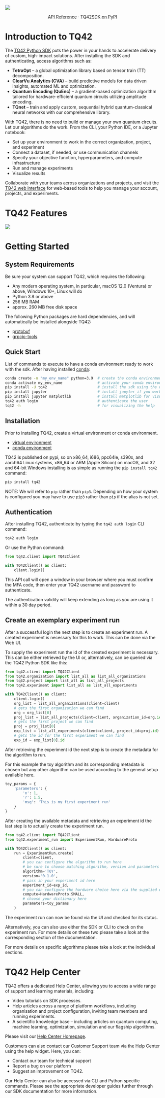 ![](banner.png)

<div align="center">
  <a href="https://api-reference.terraquantum.io">API Reference</a>
  &middot; 
  <a href="https://pypi.org/project/tq42/">TQ42SDK on PyPI</a>
</div>

# Introduction to TQ42

The [TQ42 Python SDK](https://github.com/terra-quantum-public/tq42sdk) puts the power in your hands to accelerate
delivery of custom, high-impact solutions. After installing the SDK and authenticating, access algorithms such as:

- **TetraOpt** – a global optimization library based on tensor train (TT) decomposition.
- **ClearVu Analytics (CVA)** – build predictive models for data driven insights, automated ML and optimization.
- **Quantum Encoding (QuEnc)** – a gradient-based optimization algorithm tailored for hardware-efficient quantum
  circuits utilizing amplitude encoding.
- **TQnet** – train and apply custom, sequential hybrid quantum-classical neural networks with our comprehensive
  library.

With TQ42, there is no need to build or manage your own quantum circuits. Let our algorithms do the work. From the CLI,
your Python IDE, or a Jupyter notebook:

- Set up your environment to work in the correct organization, project, and experiment
- Connect a dataset, if needed, or use communication channels
- Specify your objective function, hyperparameters, and compute infrastructure
- Run and manage experiments
- Visualize results

Collaborate with your teams across organizations and projects, and visit
the [TQ42 web interface](https://terraquantum.io) for web-based tools to help you manage your account, projects, and
experiments.

# TQ42 Features

![](infographic.jpg)

# Getting Started

## System Requirements

Be sure your system can support TQ42, which requires the following:

- Any modern operating system, in particular, macOS 12.0 (Ventura) or above, Windows 10+, Linux will do
- Python 3.8 or above
- 256 MB RAM
- approx. 260 MB free disk space

The following Python packages are hard dependencies, and will automatically be installed alongside TQ42:

- [protobuf](https://googleapis.dev/python/protobuf/latest/)
- [grpcio-tools](https://pypi.org/project/grpcio-tools/)

## Quick Start

List of commands to execute to have a conda environment ready to work with the sdk.
After having installed [conda](https://docs.anaconda.com/free/anaconda/install/index.html):

```bash
conda create -n "my_env_name" python=3.9  # create the conda environment, it needs to be python 3.8 or higher
conda activate my_env_name                # activate your conda environment
pip install -U tq42                       # install the sdk using the newest available version
pip install jupyter                       # install jupyter if you work with notebook
pip install jupyter matplotlib            # install matplotlib for visualization purpose
tq42 auth login                           # authenticate the user 
tq42 -h                                   # for visualizing the help
```

## Installation

Prior to installing TQ42, create a virtual environment or conda environment.

- [virtual environment](https://docs.python.org/3/library/venv.html)
- [conda environment](https://conda.io/projects/conda/en/latest/user-guide/tasks/manage-environments.html)

TQ42 is published on pypi, so on x86_64, i686, ppc64le, s390x, and aarch64 Linux systems, x86_64 or ARM (Apple Silicon)
on macOS, and 32 and 64-bit Windows installing is as simple as running the `pip install tq42` command:

```bash
pip install tq42
```

NOTE: We will refer to `pip` rather than `pip3`. Depending on how your system is configured you may have to use `pip3`
rather than `pip` if the alias is not set.

## Authentication

After installing TQ42, authenticate by typing the `tq42 auth login` CLI command:

```bash
tq42 auth login
```

Or use the Python command:

```python
from tq42.client import TQ42Client

with TQ42Client() as client:
    client.login()
```

This API call will open a window in your browser where you must confirm the MFA code, then enter your TQ42 username and
password to authenticate.

The authentication validity will keep extending as long as you are using it within a 30 day period.

## Create an exemplary experiment run

After a successful login the next step is to create an experiment run.
A created experiment is necessary for this to work. This can be done via the Web UI.

To supply the experiment run the id of the created experiment is necessary.
This can be either retrieved by the UI or, alternatively, can be queried via the TQ42 Python SDK like this:

```python
from tq42.client import TQ42Client
from tq42.organization import list_all as list_all_organizations
from tq42.project import list_all as list_all_projects
from tq42.experiment import list_all as list_all_experiments

with TQ42Client() as client:
    client.login()
    org_list = list_all_organizations(client=client)
    # gets the first organization we can find
    org = org_list[0]
    proj_list = list_all_projects(client=client, organization_id=org.id)
    # gets the first project we can find
    proj = proj_list[0]
    exp_list = list_all_experiments(client=client, project_id=proj.id)
    # gets the id for the first experiment we can find 
    exp_id = exp_list[0].id
```

After retrieving the experiment id the next step is to create the metadata for the algorithm to run.

For this example the toy algorithm and its corresponding metadata is chosen but any other algorithm can
be used according to the general setup available here.

```python
toy_params = {
    'parameters': {
        'n': 1,
        'r': 1.5,
        'msg': 'This is my first experiment run'
    }
}
```

After creating the available metadata and retrieving an experiment id the last step is to actually create the experiment
run.

```python
from tq42.client import TQ42Client
from tq42.experiment_run import ExperimentRun, HardwareProto

with TQ42Client() as client:
    run = ExperimentRun.create(
        client=client,
        # you can configure the algorithm to run here
        # be sure to choose matching algorithm, version and parameters as this will be validated by our backend
        algorithm='TOY',
        version='0.1.0',
        # pass in your experiment id here
        experiment_id=exp_id,
        # you can configure the hardware choice here via the supplied enum
        compute=HardwareProto.SMALL,
        # choose your dictionary here
        parameters=toy_params
    )
```

The experiment run can now be found via the UI and checked for its status.

Alternatively, you can also use either the SDK or CLI to check on the experiment run.
For more details on these two please take a look at the corresponding section of the documentation.

For more details on specific algorithms please take a look at the individual sections.

# TQ42 Help Center

TQ42 offers a dedicated Help Center, allowing you to access a wide range of support and learning materials, including:

- Video tutorials on SDK processes.
- Help articles across a range of platform workflows, including organisation and project configuration, inviting team
  members and running experiments.
- A scientific knowledge base – including articles on quantum computing, machine learning, optimization, simulation and
  our flagship algorithms.

Please visit our [Help Center Homepage](https://help.terraquantum.io/).

Customers can also contact our Customer Support team via the Help Center using the help widget. Here, you can:

- Contact our team for technical support
- Report a bug on our platform
- Suggest an improvement on TQ42.

Our Help Center can also be accessed via CLI and Python specific commands. Please see the appropriate developer guides
further through our SDK documentation for more information. 
